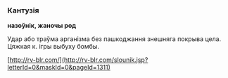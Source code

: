 ### Кантузія
**назоўнік, жаночы род**

Удар або траўма арганізма без пашкоджання знешняга покрыва цела. Цяжкая к. ігры выбуху бомбы.

<a rel="author">[http://rv-blr.com/](http://rv-blr.com/slounik.jsp?letterId=0&maskId=0&pageId=1311)</a>
